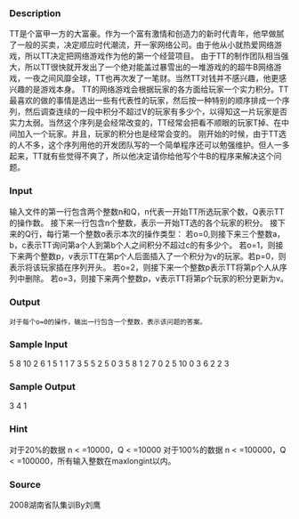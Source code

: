 
### Description
TT是个富甲一方的大富豪。作为一个富有激情和创造力的新时代青年，他早做腻了一般的买卖，决定顺应时代潮流，开一家网络公司。由于他从小就热爱网络游戏，所以TT决定把网络游戏作为他的第一个经营项目。
由于TT的制作团队相当强大，所以TT很快就开发出了一个绝对能盖过暴雪出的一堆游戏的的超牛B网络游戏，一夜之间风靡全球，TT也再次发了一笔财。当然TT对钱并不感兴趣，他更感兴趣的是游戏本身。
TT的网络游戏会根据玩家的各方面给玩家一个实力积分。TT最喜欢的做的事情是选出一些有代表性的玩家，然后按一种特别的顺序排成一个序列，然后调查连续的一段中积分不超过V的玩家有多少个，以得知这一片玩家是否实力太弱。当然这个序列是会经常改变的，TT经常会把看不顺眼的玩家T掉、在中间加入一个玩家。并且，玩家的积分也是经常会变的。
刚开始的时候，由于TT选的人不多，这个序列用他的开发团队写的一个简单程序还可以勉强维护。但人一多起来，TT就有些觉得不爽了，所以他决定请你给他写个牛B的程序来解决这个问题。

### Input
输入文件的第一行包含两个整数n和Q，n代表一开始TT所选玩家个数，Q表示TT的操作数。
接下来一行包含n个整数，表示一开始TT选的各个玩家的积分。
接下来的Q行，每行第一个整数o表示本次的操作类型：
若o=0,则接下来三个整数a，b，c表示TT询问第a个人到第b个人之间积分不超过c的有多少个。
若o=1，则接下来两个整数p，v表示TT在第p个人后面插入了一个积分为v的玩家。若p=0，则表示将该玩家插在序列开头。
若o=2，则接下来一个整数p表示TT将第p个人从序列中删除。
若o=3，则接下来两个整数p，v表示TT将第p个玩家的积分更新为v。

### Output
    对于每个o=0的操作，输出一行包含一个整数，表示该问题的答案。

### Sample Input
5 8
10 2 6 1 5 
1 1 7
3 5 5
2 5
0 3 5 8
1 2 7
0 2 5 10
0 3 6 2
2 3 

### Sample Output
3
4
1 




### Hint
对于20%的数据     n < =10000，Q < =10000
对于100%的数据   n < =100000，Q < =100000，所有输入整数在maxlongint以内。

### Source
2008湖南省队集训By刘鹰